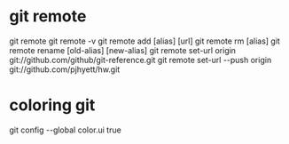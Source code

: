 git remote
==========

git remote
git remote -v
git remote add [alias] [url]
git remote rm [alias]
git remote rename [old-alias] [new-alias]
git remote set-url origin git://github.com/github/git-reference.git
git remote set-url --push origin git://github.com/pjhyett/hw.git


coloring git
============

git config --global color.ui true
